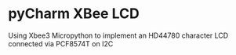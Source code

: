 # pyCharm XBee LCD

Using Xbee3 Micropython to implement an HD44780 character LCD connected via PCF8574T on I2C
